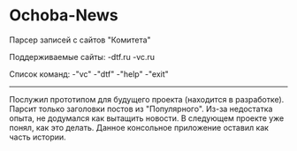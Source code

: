 # Ochoba-News
Парсер записей с сайтов "Комитета"

Поддерживаемые сайты:
-dtf.ru
-vc.ru

Список команд:
-"vc"
-"dtf"
-"help"
-"exit"

----------
Послужил прототипом для будущего проекта (находится в разработке).
Парсит только заголовки постов из "Популярного". Из-за недостатка опыта, не додумался как вытащить новости. В следующем проекте уже понял, как это делать. Данное консольное приложение оставил как часть истории.
